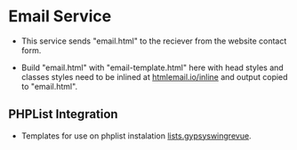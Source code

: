 # Email Service

- This service sends "email.html" to the reciever from the website contact form.

- Build "email.html" with "email-template.html" here with head styles and classes styles need to be inlined at [htmlemail.io/inline](https://htmlemail.io/inline/) and output copied to "email.html".

## PHPList Integration

- Templates for use on phplist instalation [lists.gypsyswingrevue](https://lists.gypsyswingrevue.com).
